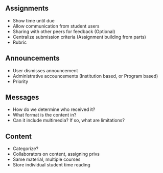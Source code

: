 ## Assignments
- Show time until due
- Allow communication from student users
- Sharing with other peers for feedback (Optional)
- Centralize submission criteria (Assignment building from parts)
- Rubric

## Announcements
- User dismisses announcement
- Administrative accouncements (Institution based, or Program based)
- Priority

## Messages
- How do we determine who received it?
- What format is the content in?
- Can it include multimedia? If so, what are limitations?

## Content
- Categorize?
- Collaborators on content, assigning privs
- Same material, multiple courses
- Store individual student time reading